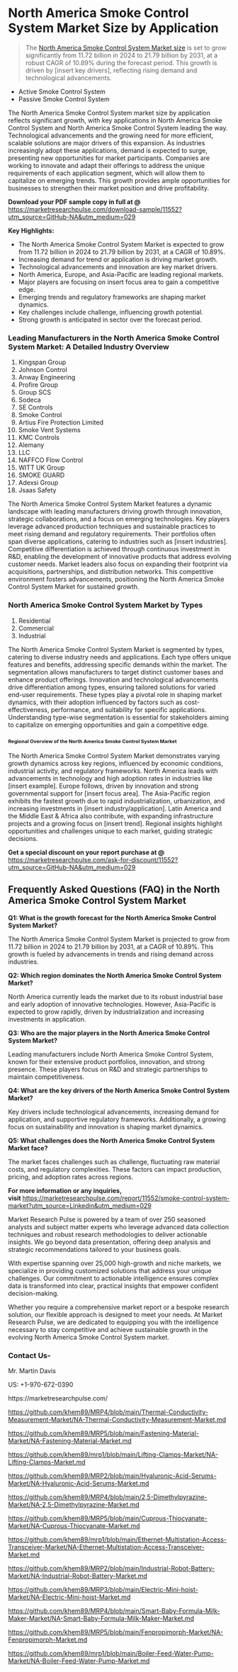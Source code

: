 <h1>North America Smoke Control System Market&nbsp;Size by Application</h1><blockquote><p>The <a href="https://marketresearchpulse.com/download-sample/11552?utm_source=GitHub-NA&amp;utm_medium=029">North America Smoke Control System Market size</a> is set to grow significantly from 11.72 billion in 2024 to 21.79 billion by 2031, at a robust CAGR of 10.89% during the forecast period. This growth is driven by [insert key drivers], reflecting rising demand and technological advancements.</p></blockquote><ul><li>Active Smoke Control System<li> Passive Smoke Control System</li></ul><p>The North America Smoke Control System market size by application reflects significant growth, with key applications in North America Smoke Control System and North America Smoke Control System leading the way. Technological advancements and the growing need for more efficient, scalable solutions are major drivers of this expansion. As industries increasingly adopt these applications, demand is expected to surge, presenting new opportunities for market participants. Companies are working to innovate and adapt their offerings to address the unique requirements of each application segment, which will allow them to capitalize on emerging trends. This growth provides ample opportunities for businesses to strengthen their market position and drive profitability.</p><p><strong>Download your PDF sample copy in full at @ </strong><a href="https://marketresearchpulse.com/download-sample/11552?utm_source=GitHub-NA&amp;utm_medium=029">https://marketresearchpulse.com/download-sample/11552?utm_source=GitHub-NA&amp;utm_medium=029</a></p><p><strong>Key Highlights: </strong></p><ul><li>The North America Smoke Control System Market is expected to grow from 11.72 billion in 2024 to 21.79 billion by 2031, at a CAGR of 10.89%.</li><li>Increasing demand for trend or application is driving market growth.</li><li>Technological advancements and innovation are key market drivers.</li><li>North America, Europe, and Asia-Pacific are leading regional markets.</li><li>Major players are focusing on insert focus area to gain a competitive edge.</li><li>Emerging trends and regulatory frameworks are shaping market dynamics.</li><li>Key challenges include challenge, influencing growth potential.</li><li>Strong growth is anticipated in sector over the forecast period.</li></ul><h3>Leading Manufacturers in the North America Smoke Control System Market: A Detailed Industry Overview</h3><ol><li>Kingspan Group</li><li>Johnson Control</li><li>Anway Engineering</li><li>Profire Group</li><li>Group SCS</li><li>Sodeca</li><li>SE Controls</li><li>Smoke Control</li><li>Artius Fire Protection Limited</li><li>Smoke Vent Systems</li><li>KMC Controls</li><li>Alemany</li><li>LLC</li><li>NAFFCO Flow Control</li><li>WITT UK Group</li><li>SMOKE GUARD</li><li>Adexsi Group</li><li>Jsaas Safety</li></ol><div class="flex max-w-full flex-col flex-grow"><div class="min-h-8 text-message flex w-full flex-col items-end gap-2 whitespace-normal break-words [.text-message+&amp;]:mt-5" dir="auto" data-message-author-role="assistant" data-message-id="fd8432e4-4910-450d-b182-61b7bfb0a01f" data-message-model-slug="gpt-4o"><div class="flex w-full flex-col gap-1 empty:hidden first:pt-[3px]"><div class="markdown prose w-full break-words dark:prose-invert light"><p>The North America Smoke Control System Market features a dynamic landscape with leading manufacturers driving growth through innovation, strategic collaborations, and a focus on emerging technologies. Key players leverage advanced production techniques and sustainable practices to meet rising demand and regulatory requirements. Their portfolios often span diverse applications, catering to industries such as [insert industries]. Competitive differentiation is achieved through continuous investment in R&amp;D, enabling the development of innovative products that address evolving customer needs. Market leaders also focus on expanding their footprint via acquisitions, partnerships, and distribution networks. This competitive environment fosters advancements, positioning the North America Smoke Control System Market for sustained growth.</p></div></div></div></div><h3>North America Smoke Control System Market by Types</h3><ol><li>Residential<li> Commercial<li> Industrial</li></ol><div class="flex max-w-full flex-col flex-grow"><div class="min-h-8 text-message flex w-full flex-col items-end gap-2 whitespace-normal break-words [.text-message+&amp;]:mt-5" dir="auto" data-message-author-role="assistant" data-message-id="084470be-0bb7-4664-bddf-5156b4f41249" data-message-model-slug="gpt-4o-mini"><div class="flex w-full flex-col gap-1 empty:hidden first:pt-[3px]"><div class="markdown prose w-full break-words dark:prose-invert light"><p>The North America Smoke Control System Market is segmented by types, catering to diverse industry needs and applications. Each type offers unique features and benefits, addressing specific demands within the market. The segmentation allows manufacturers to target distinct customer bases and enhance product offerings. Innovation and technological advancements drive differentiation among types, ensuring tailored solutions for varied end-user requirements. These types play a pivotal role in shaping market dynamics, with their adoption influenced by factors such as cost-effectiveness, performance, and suitability for specific applications. Understanding type-wise segmentation is essential for stakeholders aiming to capitalize on emerging opportunities and gain a competitive edge.</p></div></div></div></div><h3><span style="font-size: 11px;">Regional Overview of the North America Smoke Control System Market</span></h3><div class="flex max-w-full flex-col flex-grow"><div class="min-h-8 text-message flex w-full flex-col items-end gap-2 whitespace-normal break-words [.text-message+&amp;]:mt-5" dir="auto" data-message-author-role="assistant" data-message-id="e9038762-ce64-4e30-91c9-9bd413514231" data-message-model-slug="gpt-4o-mini"><div class="flex w-full flex-col gap-1 empty:hidden first:pt-[3px]"><div class="markdown prose w-full break-words dark:prose-invert light"><p>The North America Smoke Control System Market demonstrates varying growth dynamics across key regions, influenced by economic conditions, industrial activity, and regulatory frameworks. North America leads with advancements in technology and high adoption rates in industries like [insert example]. Europe follows, driven by innovation and strong governmental support for [insert focus area]. The Asia-Pacific region exhibits the fastest growth due to rapid industrialization, urbanization, and increasing investments in [insert industry/application]. Latin America and the Middle East &amp; Africa also contribute, with expanding infrastructure projects and a growing focus on [insert trend]. Regional insights highlight opportunities and challenges unique to each market, guiding strategic decisions.</p></div></div></div></div><p><strong>Get a special discount on your report purchase at @ </strong><a href="https://marketresearchpulse.com/ask-for-discount/11552?utm_source=GitHub-NA&amp;utm_medium=029">https://marketresearchpulse.com/ask-for-discount/11552?utm_source=GitHub-NA&amp;utm_medium=029</a></p><h2>Frequently Asked Questions (FAQ) in the North America Smoke Control System Market</h2><p><strong>Q1: What is the growth forecast for the North America Smoke Control System Market?</strong></p><p>The North America Smoke Control System Market is projected to grow from 11.72 billion in 2024 to 21.79 billion by 2031, at a CAGR of 10.89%. This growth is fueled by advancements in trends and rising demand across industries.</p><p><strong>Q2: Which region dominates the North America Smoke Control System Market?</strong></p><p>North America currently leads the market due to its robust industrial base and early adoption of innovative technologies. However, Asia-Pacific is expected to grow rapidly, driven by industrialization and increasing investments in application.</p><p><strong>Q3: Who are the major players in the North America Smoke Control System Market?</strong></p><p>Leading manufacturers include North America Smoke Control System, known for their extensive product portfolios, innovation, and strong presence. These players focus on R&amp;D and strategic partnerships to maintain competitiveness.</p><p><strong>Q4: What are the key drivers of the North America Smoke Control System Market?</strong></p><p>Key drivers include technological advancements, increasing demand for application, and supportive regulatory frameworks. Additionally, a growing focus on sustainability and innovation is shaping market dynamics.</p><p><strong>Q5: What challenges does the North America Smoke Control System Market face?</strong></p><p>The market faces challenges such as challenge, fluctuating raw material costs, and regulatory complexities. These factors can impact production, pricing, and adoption rates across regions.</p><p><strong>For more information or any inquiries, visit&nbsp;</strong><a href="https://marketresearchpulse.com/report/11552/smoke-control-system-market?utm_source=Linkedin&utm_medium=029">https://marketresearchpulse.com/report/11552/smoke-control-system-market?utm_source=Linkedin&utm_medium=029</a></p><p>Market Research Pulse is powered by a team of over 250 seasoned analysts and subject matter experts who leverage advanced data collection techniques and robust research methodologies to deliver actionable insights. We go beyond data presentation, offering deep analysis and strategic recommendations tailored to your business goals.</p><p>With expertise spanning over 25,000 high-growth and niche markets, we specialize in providing customized solutions that address your unique challenges. Our commitment to actionable intelligence ensures complex data is transformed into clear, practical insights that empower confident decision-making.</p><p>Whether you require a comprehensive market report or a bespoke research solution, our flexible approach is designed to meet your needs. At Market Research Pulse, we are dedicated to equipping you with the intelligence necessary to stay competitive and achieve sustainable growth in the evolving North America Smoke Control System market.</p><h3><strong>Contact Us-</strong></h3><p>Mr. Martin Davis</p><p>US: +1-970-672-0390</p><p>https://marketresearchpulse.com/</p><p><a href="https://github.com/khem89/MRP4/blob/main/Thermal-Conductivity-Measurement-Market/NA-Thermal-Conductivity-Measurement-Market.md">https://github.com/khem89/MRP4/blob/main/Thermal-Conductivity-Measurement-Market/NA-Thermal-Conductivity-Measurement-Market.md</a></p><p><a href="https://github.com/khem89/MRP5/blob/main/Fastening-Material-Market/NA-Fastening-Material-Market.md">https://github.com/khem89/MRP5/blob/main/Fastening-Material-Market/NA-Fastening-Material-Market.md</a></p><p><a href="https://github.com/khem89/mrp1/blob/main/Lifting-Clamps-Market/NA-Lifting-Clamps-Market.md">https://github.com/khem89/mrp1/blob/main/Lifting-Clamps-Market/NA-Lifting-Clamps-Market.md</a></p><p><a href="https://github.com/khem89/MRP2/blob/main/Hyaluronic-Acid-Serums-Market/NA-Hyaluronic-Acid-Serums-Market.md">https://github.com/khem89/MRP2/blob/main/Hyaluronic-Acid-Serums-Market/NA-Hyaluronic-Acid-Serums-Market.md</a></p><p><a href="https://github.com/khem89/MRP4/blob/main/2,5-Dimethylpyrazine-Market/NA-2,5-Dimethylpyrazine-Market.md">https://github.com/khem89/MRP4/blob/main/2,5-Dimethylpyrazine-Market/NA-2,5-Dimethylpyrazine-Market.md</a></p><p><a href="https://github.com/khem89/MRP5/blob/main/Cuprous-Thiocyanate-Market/NA-Cuprous-Thiocyanate-Market.md">https://github.com/khem89/MRP5/blob/main/Cuprous-Thiocyanate-Market/NA-Cuprous-Thiocyanate-Market.md</a></p><p><a href="https://github.com/khem89/mrp1/blob/main/Ethernet-Multistation-Access-Transceiver-Market/NA-Ethernet-Multistation-Access-Transceiver-Market.md">https://github.com/khem89/mrp1/blob/main/Ethernet-Multistation-Access-Transceiver-Market/NA-Ethernet-Multistation-Access-Transceiver-Market.md</a></p><p><a href="https://github.com/khem89/MRP2/blob/main/Industrial-Robot-Battery-Market/NA-Industrial-Robot-Battery-Market.md">https://github.com/khem89/MRP2/blob/main/Industrial-Robot-Battery-Market/NA-Industrial-Robot-Battery-Market.md</a></p><p><a href="https://github.com/khem89/MRP3/blob/main/Electric-Mini-hoist-Market/NA-Electric-Mini-hoist-Market.md">https://github.com/khem89/MRP3/blob/main/Electric-Mini-hoist-Market/NA-Electric-Mini-hoist-Market.md</a></p><p><a href="https://github.com/khem89/MRP4/blob/main/Smart-Baby-Formula-Milk-Maker-Market/NA-Smart-Baby-Formula-Milk-Maker-Market.md">https://github.com/khem89/MRP4/blob/main/Smart-Baby-Formula-Milk-Maker-Market/NA-Smart-Baby-Formula-Milk-Maker-Market.md</a></p><p><a href="https://github.com/khem89/MRP5/blob/main/Fenpropimorph-Market/NA-Fenpropimorph-Market.md">https://github.com/khem89/MRP5/blob/main/Fenpropimorph-Market/NA-Fenpropimorph-Market.md</a></p><p><a href="https://github.com/khem89/mrp1/blob/main/Boiler-Feed-Water-Pump-Market/NA-Boiler-Feed-Water-Pump-Market.md">https://github.com/khem89/mrp1/blob/main/Boiler-Feed-Water-Pump-Market/NA-Boiler-Feed-Water-Pump-Market.md</a></p>
